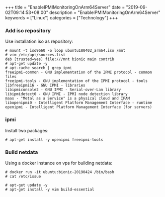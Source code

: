 +++
title = "EnableIPMIMonitoringOnArm64Server"
date = "2019-09-02T09:14:53+08:00"
description = "EnableIPMIMonitoringOnArm64Server"
keywords = ["Linux"]
categories = ["Technology"]
+++
### Add iso repository
Use installation iso as repository:     

```
# mount -t iso9660 -o loop ubuntu180402_arm64.iso /mnt
# vim /etc/apt/sources.list
deb [trusted=yes] file:///mnt bionic main contrib
# apt-get update -y
# apt-cache search | grep ipmi
freeipmi-common - GNU implementation of the IPMI protocol - common files
freeipmi-tools - GNU implementation of the IPMI protocol - tools
libfreeipmi16 - GNU IPMI - libraries
libipmiconsole2 - GNU IPMI - Serial-over-Lan library
libipmidetect0 - GNU IPMI - IPMI node detection library
maas - "Metal as a Service" is a physical cloud and IPAM
libopenipmi0 - Intelligent Platform Management Interface - runtime
openipmi - Intelligent Platform Management Interface (for servers)
```
### ipmi
Install two packages:     

```
# apt-get install -y openipmi freeipmi-tools
```

### Build netdata
Using a docker instance on vps for building netdata:     

```
# docker run -it ubuntu:bionic-20190424 /bin/bash
# cat /etc/issue

# apt-get update -y
# apt-get install -y vim build-essential

```
